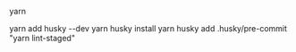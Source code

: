 yarn

<!-- Install husky command  -->
yarn add husky --dev
yarn husky install
yarn husky add .husky/pre-commit "yarn lint-staged"